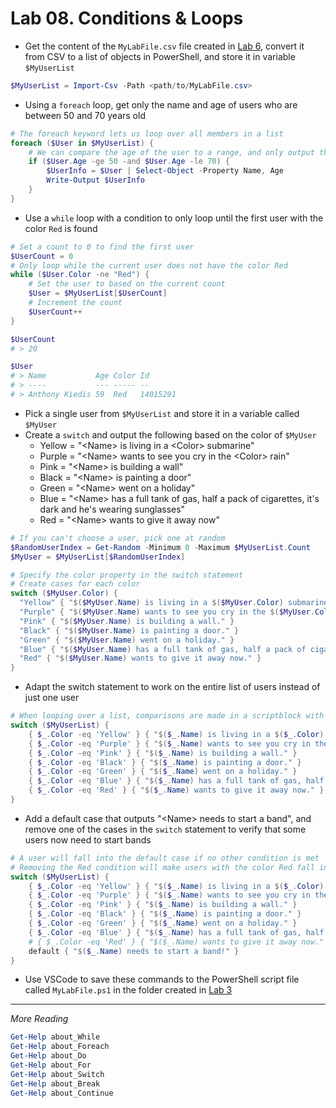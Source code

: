 # Lab 08. Conditions & Loops

- Get the content of the `MyLabFile.csv` file created in [Lab 6](../06.%20Text%20and%20Files/Lab.md), convert it from CSV to a list of objects in PowerShell, and store it in variable `$MyUserList`

```PowerShell
$MyUserList = Import-Csv -Path <path/to/MyLabFile.csv>
```

- Using a `foreach` loop, get only the name and age of users who are between 50 and 70 years old

```PowerShell
# The foreach keyword lets us loop over all members in a list
foreach ($User in $MyUserList) {
    # We can compare the age of the user to a range, and only output those users
    if ($User.Age -ge 50 -and $User.Age -le 70) {
        $UserInfo = $User | Select-Object -Property Name, Age
        Write-Output $UserInfo
    }
}
```

- Use a `while` loop with a condition to only loop until the first user with the color `Red` is found

```PowerShell
# Set a count to 0 to find the first user
$UserCount = 0
# Only loop while the current user does not have the color Red
while ($User.Color -ne "Red") {
    # Set the user to based on the current count
    $User = $MyUserList[$UserCount]
    # Increment the count
    $UserCount++
}

$UserCount
# > 20

$User
# > Name           Age Color Id
# > ----           --- ----- --
# > Anthony Kiedis 59  Red   14015291
```

- Pick a single user from `$MyUserList` and store it in a variable called `$MyUser`
- Create a `switch` and output the following based on the color of `$MyUser`
  - Yellow = "\<Name> is living in a \<Color> submarine"
  - Purple = "\<Name> wants to see you cry in the \<Color> rain"
  - Pink = "\<Name> is building a wall"
  - Black = "\<Name> is painting a door"
  - Green = "\<Name> went on a holiday"
  - Blue = "\<Name> has a full tank of gas, half a pack of cigarettes, it's dark and he's wearing sunglasses"
  - Red = "\<Name> wants to give it away now"

```PowerShell
# If you can't choose a user, pick one at random
$RandomUserIndex = Get-Random -Minimum 0 -Maximum $MyUserList.Count
$MyUser = $MyUserList[$RandomUserIndex]

# Specify the color property in the switch statement
# Create cases for each color
switch ($MyUser.Color) {
  "Yellow" { "$($MyUser.Name) is living in a $($MyUser.Color) submarine." }
  "Purple" { "$($MyUser.Name) wants to see you cry in the $($MyUser.Color) rain." }
  "Pink" { "$($MyUser.Name) is building a wall." }
  "Black" { "$($MyUser.Name) is painting a door." }
  "Green" { "$($MyUser.Name) went on a holiday." }
  "Blue" { "$($MyUser.Name) has a full tank of gas, half a pack of cigarettes, it's dark and he's wearing sunglasses." }
  "Red" { "$($MyUser.Name) wants to give it away now." }
}
```

- Adapt the switch statement to work on the entire list of users instead of just one user

```PowerShell
# When looping over a list, comparisons are made in a scriptblock with $_ as the current item in the list
switch ($MyUserList) {
    { $_.Color -eq 'Yellow' } { "$($_.Name) is living in a $($_.Color) submarine." }
    { $_.Color -eq 'Purple' } { "$($_.Name) wants to see you cry in the $($_.Color) rain." }
    { $_.Color -eq 'Pink' } { "$($_.Name) is building a wall." }
    { $_.Color -eq 'Black' } { "$($_.Name) is painting a door." }
    { $_.Color -eq 'Green' } { "$($_.Name) went on a holiday." }
    { $_.Color -eq 'Blue' } { "$($_.Name) has a full tank of gas, half a pack of cigarettes, it's dark and he's wearing sunglasses." }
    { $_.Color -eq 'Red' } { "$($_.Name) wants to give it away now." }
}
```

- Add a default case that outputs "\<Name> needs to start a band", and remove one of the cases in the `switch` statement to verify that some users now need to start bands

```PowerShell
# A user will fall into the default case if no other condition is met
# Removing the Red condition will make users with the color Red fall into the default case
switch ($MyUserList) {
    { $_.Color -eq 'Yellow' } { "$($_.Name) is living in a $($_.Color) submarine." }
    { $_.Color -eq 'Purple' } { "$($_.Name) wants to see you cry in the $($_.Color) rain." }
    { $_.Color -eq 'Pink' } { "$($_.Name) is building a wall." }
    { $_.Color -eq 'Black' } { "$($_.Name) is painting a door." }
    { $_.Color -eq 'Green' } { "$($_.Name) went on a holiday." }
    { $_.Color -eq 'Blue' } { "$($_.Name) has a full tank of gas, half a pack of cigarettes, it's dark and he's wearing sunglasses." }
    # { $_.Color -eq 'Red' } { "$($_.Name) wants to give it away now." }
    default { "$($_.Name) needs to start a band!" }
}
```

- Use VSCode to save these commands to the PowerShell script file called `MyLabFile.ps1` in the folder created in [Lab 3](../03.%20Commands%20and%20Methods/Detailed.md)

---

*More Reading*

```PowerShell
Get-Help about_While
Get-Help about_Foreach
Get-Help about_Do
Get-Help about_For
Get-Help about_Switch
Get-Help about_Break
Get-Help about_Continue
```
